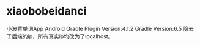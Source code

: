 # xiaobobeidanci
小波背单词App
Android Gradle Plugin Version:4.1.2
Gradle Version:6.5
隐去了后端的ip，所有真实ip均改为了localhost。
